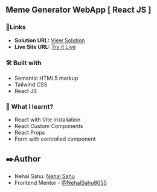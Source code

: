 ## Meme Generator WebApp [ React JS ]

### 🔗Links

- **Solution URL:** [View Solution](https://github.com/NehalSahu8055/Meme-Generator-WebApp)
- **Live Site URL:** [Try it Live](https://meme-generator-webapp-nehal.netlify.app/)

### 🛠️ Built with

- Semantic HTML5 markup
- Tailwind CSS
- React JS

### 📜 What I learnt?
- React with Vite Installation
- React Custom Components
- React Props
- Form with controlled component

## ✒️Author

- Nehal Sahu: [Nehal Sahu](https://github.com/NehalSahu8055)
- Frontend Mentor - [@NehalSahu8055](https://www.frontendmentor.io/profile/NehalSahu8055)
